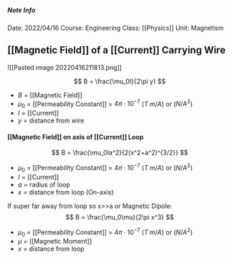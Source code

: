 ##### Note Info
Date: 2022/04/16
Course: Engineering
Class: [[Physics]]
Unit: Magnetism
## [[Magnetic Field]] of a [[Current]] Carrying Wire
![[Pasted image 20220416211813.png]]

$$ B = \frac{\mu_0I}{2\pi y} $$
- $B$ = [[Magnetic Field]]
- $\mu_0$ = [[Permeability Constant]] = $4\pi\cdot10^{-7}$ ($T\; m/A$) or ($N/A^2$)
- $I$ = [[Current]]
- $y$ = distance from wire

#### [[Magnetic Field]] on axis of [[Current]] Loop
$$ B = \frac{\mu_0Ia^2}{2(x^2+a^2)^{3/2}} $$
- $\mu_0$ = [[Permeability Constant]] = $4\pi\cdot10^{-7}$ ($T\; m/A$) or ($N/A^2$)
- $I$ = [[Current]]
- $a$ = radius of loop
- $x$ = distance from loop (On-axis)

If super far away from loop so x>>a or Magnetic Dipole:
$$ B = \frac{\mu_0\mu}{2\pi x^3}  $$
- $\mu_0$ = [[Permeability Constant]] = $4\pi\cdot10^{-7}$ ($T\; m/A$) or ($N/A^2$)
- $\mu$ = [[Magnetic Moment]]
- $x$ = distance from loop